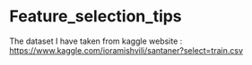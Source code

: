 # Feature_selection_tips
The dataset I have taken from kaggle website : https://www.kaggle.com/ioramishvili/santaner?select=train.csv
